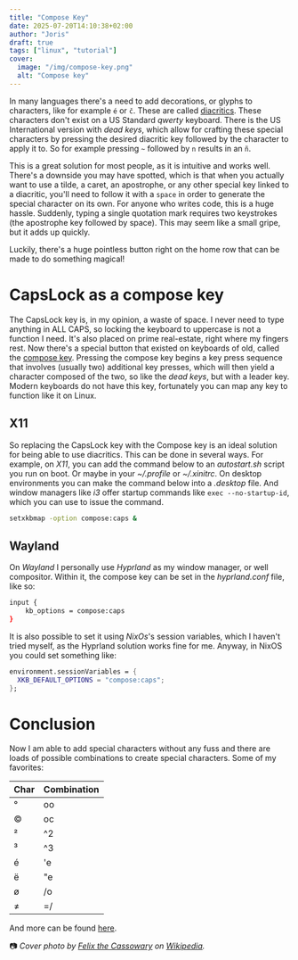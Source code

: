 ```yaml
---
title: "Compose Key"
date: 2025-07-20T14:10:38+02:00
author: "Joris"
draft: true
tags: ["linux", "tutorial"]
cover:
  image: "/img/compose-key.png"
  alt: "Compose key"
---
```


In many languages there's a need to add decorations, or glyphs to characters, like for example `é` or `č`. These are called [diacritics](https://en.wikipedia.org/wiki/Diacritic). These characters don't exist on a US Standard _qwerty_ keyboard. There is the US International version with _dead keys_, which allow for crafting these special characters by pressing the desired diacritic key followed by the character to apply it to. So for example pressing `~` followed by `n` results in an `ñ`. 

This is a great solution for most people, as it is intuitive and works well. There's a downside you may have spotted, which is that when you actually want to use a tilde, a caret, an apostrophe, or any other special key linked to a diacritic, you'll need to follow it with a `space` in order to generate the special character on its own. For anyone who writes code, this is a huge hassle. Suddenly, typing a single quotation mark requires two keystrokes (the apostrophe key followed by space). This may seem like a small gripe, but it adds up quickly.

Luckily, there's a huge pointless button right on the home row that can be made to do something magical! 

# CapsLock as a compose key
The CapsLock key is, in my opinion, a waste of space. I never need to type anything in ALL CAPS, so locking the keyboard to uppercase is not a function I need. It's also placed on prime real-estate, right where my fingers rest. Now there's a special button that existed on keyboards of old, called the [compose key](https://en.wikipedia.org/wiki/Compose_key). Pressing the compose key begins a key press sequence that involves (usually two) additional key presses, which will then yield a character composed of the two, so like the _dead keys_, but with a leader key. Modern keyboards do not have this key, fortunately you can map any key to function like it on Linux. 

## X11
So replacing the CapsLock key with the Compose key is an ideal solution for being able to use diacritics. This can be done in several ways. For example, on _X11_, you can add the command below to an _autostart.sh_ script you run on boot. Or maybe in your _~/.profile_ or _~/.xinitrc_. On desktop environments you can make the command below into a _.desktop_ file. And window managers like _i3_ offer startup commands like `exec --no-startup-id`, which you can use to issue the command.

```bash
setxkbmap -option compose:caps &
```

## Wayland
On _Wayland_ I personally use _Hyprland_ as my window manager, or well compositor. Within it, the compose key can be set in the _hyprland.conf_ file, like so:

```bash
input {
    kb_options = compose:caps
}
```

It is also possible to set it using _NixOs_'s session variables, which I haven't tried myself, as the Hyprland solution works fine for me. Anyway, in NixOS you could set something like:

```nix
environment.sessionVariables = {
  XKB_DEFAULT_OPTIONS = "compose:caps";
};
```

# Conclusion
Now I am able to add special characters without any fuss and there are loads of possible combinations to create special characters. Some of my favorites:

|Char|Combination|
|---|----|
| ° | oo |
| © | oc |
| ² | ^2 |
| ³ | ^3 |
| é | 'e |
| ë | "e |
| ø | /o |
| ≠ | =/ |

And more can be found [here](https://math.dartmouth.edu/~sarunas/Linux_Compose_Key_Sequences.html).

📷 _Cover photo by [Felix the Cassowary](https://en.wikipedia.org/wiki/Compose_key#/media/File:Compose_key_on_Sun_Type_5c_keyboard.jpg) on [Wikipedia](https://en.wikipedia.org)._
